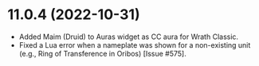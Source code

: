 # 11.0.4 (2022-10-31)

* Added Maim (Druid) to Auras widget as CC aura for Wrath Classic.
* Fixed a Lua error when a nameplate was shown for a non-existing unit (e.g., Ring of Transference in Oribos) [Issue #575].
